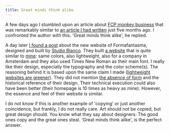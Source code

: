 ```yaml
---
title: Great minds think alike
---
```


A few days ago I stumbled upon an article about [FCP monkey business](https://www.pdms.ca/improve-largest-contentful-paint-lcp-with-a-js-css-trick/) that was remarkably similar to [an article I had written](/blog/monkey-business-with-banana-leafs/) just five months ago. I confronted the author with this. 'Great minds think alike', he replied.

A day later [I found a post](https://studioblanco.it/project/formafantasma) about the new website of Formafantasma, designed and built by [Studio Blanco](https://studioblanco.it/project/formafantasma). They built [a website](https://formafantasma.com) that is quite similar to [mine](/): same colors, also lightweight, also for a company in Amsterdam and they also used Times New Roman as their main font. I really like their design, especially the typography and the color scheme(s). The reasoning behind it is based upon the same claim I made ([lightweight websites are greener](https://www.usecue.com/nl/blog/een-groene-website/)). They did not mention [the absence of form](/blog/a-long-overdue-redesign/) and the historical reference of their design. Their technical execution could also have been better (their homepage is 10 times as heavy as mine). However, the essence and feel of their website is similar.

I do not know if this is another example of 'copying' or just another coincidence, but frankly, I do not really care. Art should not be copied, but great design should. You know what they say about designers: The good ones copy and the great ones steal. 'Great minds think alike', is the perfect answer.